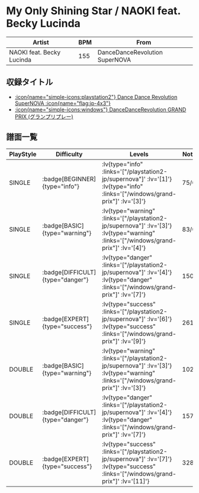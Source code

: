 # My Only Shining Star / NAOKI feat. Becky Lucinda

|Artist|BPM|From|
|------|---|----|
|NAOKI feat. Becky Lucinda|155|DanceDanceRevolution SuperNOVA|

## 収録タイトル

- [ :icon{name="simple-icons:playstation2"} Dance Dance Revolution SuperNOVA :icon{name="flag:jp-4x3"} ](/playstation2-jp/supernova)
- [ :icon{name="simple-icons:windows"} DanceDanceRevolution GRAND PRIX (グランプリプレー)](/windows/grand-prix)

## 譜面一覧

|PlayStyle|Difficulty|Levels|Notes|Movie|
|---------|----------|------|-----|-----|
|SINGLE| :badge[BEGINNER]{type="info"} | :lv{type="info" :links='["/playstation2-jp/supernova"]' :lv='[1]'}  :lv{type="info" :links='["/windows/grand-prix"]' :lv='[3]'} |75/0||
|SINGLE| :badge[BASIC]{type="warning"} | :lv{type="warning" :links='["/playstation2-jp/supernova"]' :lv='[3]'}  :lv{type="warning" :links='["/windows/grand-prix"]' :lv='[4]'} |83/0||
|SINGLE| :badge[DIFFICULT]{type="danger"} | :lv{type="danger" :links='["/playstation2-jp/supernova"]' :lv='[4]'}  :lv{type="danger" :links='["/windows/grand-prix"]' :lv='[7]'} |150/4||
|SINGLE| :badge[EXPERT]{type="success"} | :lv{type="success" :links='["/playstation2-jp/supernova"]' :lv='[6]'}  :lv{type="success" :links='["/windows/grand-prix"]' :lv='[9]'} |261/0||
|DOUBLE| :badge[BASIC]{type="warning"} | :lv{type="warning" :links='["/playstation2-jp/supernova"]' :lv='[3]'}  :lv{type="warning" :links='["/windows/grand-prix"]' :lv='[3]'} |102/0||
|DOUBLE| :badge[DIFFICULT]{type="danger"} | :lv{type="danger" :links='["/playstation2-jp/supernova"]' :lv='[4]'}  :lv{type="danger" :links='["/windows/grand-prix"]' :lv='[7]'} |157/2||
|DOUBLE| :badge[EXPERT]{type="success"} | :lv{type="success" :links='["/playstation2-jp/supernova"]' :lv='[7]'}  :lv{type="success" :links='["/windows/grand-prix"]' :lv='[11]'} |328/0||
